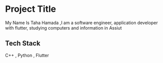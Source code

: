 
# Project Title

My Name Is Taha Hamada ,I am a software engineer, application developer with flutter, studying computers and information in Assiut



## Tech Stack
C++ , Python , Flutter 



